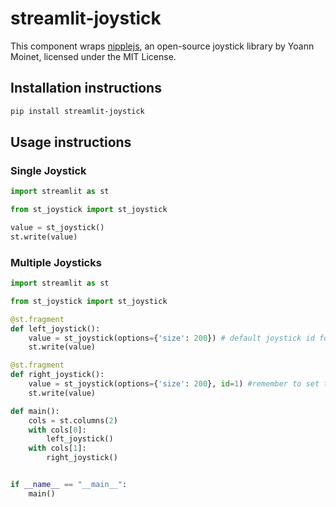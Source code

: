 # streamlit-joystick

This component wraps [nipplejs](https://www.npmjs.com/package/nipplejs), an open-source joystick library by Yoann Moinet, licensed under the MIT License.

## Installation instructions 

```sh
pip install streamlit-joystick
```

## Usage instructions

### Single Joystick
```python
import streamlit as st

from st_joystick import st_joystick

value = st_joystick()
st.write(value)
```

### Multiple Joysticks
```python
import streamlit as st

from st_joystick import st_joystick

@st.fragment
def left_joystick():
    value = st_joystick(options={'size': 200}) # default joystick id for the zone element = 0
    st.write(value)

@st.fragment
def right_joystick():
    value = st_joystick(options={'size': 200}, id=1) #remember to set the zone element id for subsequent joysticks
    st.write(value)

def main():
    cols = st.columns(2)
    with cols[0]:
        left_joystick()
    with cols[1]:
        right_joystick()


if __name__ == "__main__":
    main()
```
